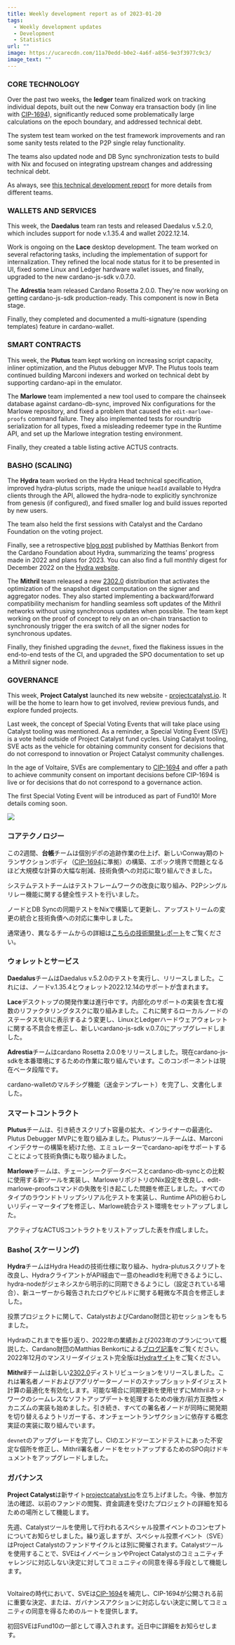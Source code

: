 ```yaml
---
title: Weekly development report as of 2023-01-20
tags:
  - Weekly development updates
  - Development
  - Statistics
url: ""
image: https://ucarecdn.com/11a70edd-b0e2-4a6f-a856-9e3f3977c9c3/
image_text: ""
---
```


### CORE TECHNOLOGY

Over the past two weeks, the **ledger** team finalized work on tracking individual depots, built out the new Conway era transaction body (in line with [CIP-1694](https://github.com/cardano-foundation/CIPs/blob/3a0d2824fe502a8593d63bbf00bf8d9a7b5cbdeb/CIP-1694/README.md)), significantly reduced some problematically large calculations on the epoch boundary, and addressed technical debt.

The system test team worked on the test framework improvements and ran some sanity tests related to the P2P single relay functionality.

The teams also updated node and DB Sync synchronization tests to build with Nix and focused on integrating upstream changes and addressing technical debt.

As always, see [this technical development report](https://input-output-hk.github.io/cardano-updates/archive) for more details from different teams.

### WALLETS AND SERVICES 

This week, the **Daedalus** team ran tests and released Daedalus v.5.2.0, which includes support for node v.1.35.4 and wallet 2022.12.14.

Work is ongoing on the **Lace** desktop development. The team worked on several refactoring tasks, including the implementation of support for internalization. They refined the local node status for it to be presented in UI, fixed some Linux and Ledger hardware wallet issues, and finally, upgraded to the new cardano-js-sdk v.0.7.0.

The **Adrestia** team released Cardano Rosetta 2.0.0. They're now working on getting cardano-js-sdk production-ready. This component is now in Beta stage.

Finally, they completed and documented a multi-signature (spending templates) feature in cardano-wallet.

### SMART CONTRACTS

This week, the **Plutus** team kept working on increasing script capacity, inliner optimization, and the Plutus debugger MVP. The Plutus tools team continued building Marconi indexers and worked on technical debt by supporting cardano-api in the emulator.

The **Marlowe** team implemented a new tool used to compare the chainseek database against cardano-db-sync, improved Nix configurations for the Marlowe repository, and fixed a problem that caused the `edit-marlowe-proofs` command failure. They also implemented tests for roundtrip serialization for all types, fixed a misleading redeemer type in the Runtime API, and set up the Marlowe integration testing environment. 

Finally, they created a table listing active ACTUS contracts.

### BASHO (SCALING)

The **Hydra** team worked on the Hydra Head technical specification, improved hydra-plutus scripts, made the unique `headId` available to Hydra clients through the API, allowed the hydra-node to explicitly synchronize from genesis (if configured), and fixed smaller log and build issues reported by new users.

The team also held the first sessions with Catalyst and the Cardano Foundation on the voting project.

Finally, see a retrospective [blog post](https://cardanofoundation.org/en/news/hydra-head-protocol-an-open-source-solution-for-scalability/) published by Matthias Benkort from the Cardano Foundation about Hydra, summarizing the teams’ progress made in 2022 and plans for 2023. You can also find a full monthly digest for December 2022 on the [Hydra website](https://hydra.family/head-protocol/monthly/2022-12).

The **Mithril** team released a new [2302.0](https://github.com/input-output-hk/mithril/releases/tag/2302.0) distribution that activates the optimization of the snapshot digest computation on the signer and aggregator nodes. They also started implementing a backward/forward compatibility mechanism for handling seamless soft updates of the Mithril networks without using synchronous updates when possible. The team kept working on the proof of concept to rely on an on-chain transaction to synchronously trigger the era switch of all the signer nodes for synchronous updates.

Finally, they finished upgrading the `devnet`, fixed the flakiness issues in the end-to-end tests of the CI, and upgraded the SPO documentation to set up a Mithril signer node.

### GOVERNANCE

This week, **Project Catalyst** launched its new website - [projectcatalyst.io](//projectcatalyst.io). It will be the home to learn how to get involved, review previous funds, and explore funded projects. 

Last week, the concept of Special Voting Events that will take place using Catalyst tooling was mentioned. As a reminder, a Special Voting Event (SVE) is a vote held outside of Project Catalyst fund cycles. Using Catalyst tooling, SVE acts as the vehicle for obtaining community consent for decisions that do not correspond to innovation or Project Catalyst community challenges.

In the age of Voltaire, SVEs are complementary to [CIP-1694](https://github.com/JaredCorduan/CIPs/blob/voltaire-v1/CIP-1694/README.md) and offer a path to achieve community consent on important decisions before CIP-1694 is live or for decisions that do not correspond to a governance action.  
  
The first Special Voting Event will be introduced as part of Fund10! More details coming soon.  

![](https://lh4.googleusercontent.com/y_sxqAL3ikDmI5pmi9OTlNsAeGpeA8h9qD7-kwRcxOe1FvndoMxhGpbsiph8YSxBYMRo08TC6dEVWqL9zv8gWJfYHcgRnZVXAyaE0lGNdeniqMVzUMS4I_Jszsj4bzBVXF73W64c8fquttyVCzcJfwUelC-KjfBtPmQcY5126ss1ND_0IXXNHoFiKxvU-edg)

### コアテクノロジー

この2週間、**台帳**チームは個別デポの追跡作業の仕上げ、新しいConway期のトランザクションボディ（[CIP-1694](https://github.com/cardano-foundation/CIPs/blob/3a0d2824fe502a8593d63bbf00bf8d9a7b5cbdeb/CIP-1694/README.md)に準拠）の構築、エポック境界で問題となるほど大規模な計算の大幅な削減、技術負債への対応に取り組んできました。

システムテストチームはテストフレームワークの改良に取り組み、P2Pシングルリレー機能に関する健全性テストを行いました。

ノードとDB Syncの同期テストをNixで構築して更新し、アップストリームの変更の統合と技術負債への対応に集中しました。

通常通り、異なるチームからの詳細は[こちらの技術開発レポート](https://input-output-hk.github.io/cardano-updates/archive)をご覧ください。

### ウォレットとサービス 

**Daedalus**チームはDaedalus v.5.2.0のテストを実行し、リリースしました。これには、ノードv.1.35.4とウォレット2022.12.14のサポートが含まれます。

**Lace**デスクトップの開発作業は進行中です。内部化のサポートの実装を含む複数のリファクタリングタスクに取り組みました。これに関するローカルノードのステータスをUIに表示するよう変更し、LinuxとLedgerハードウェアウォレットに関する不具合を修正し、新しいcardano-js-sdk v.0.7.0にアップグレードしました。

**Adrestia**チームはcardano Rosetta 2.0.0をリリースしました。現在cardano-js-sdkを本番環境にするための作業に取り組んでいます。このコンポーネントは現在ベータ段階です。

cardano-walletのマルチシグ機能（送金テンプレート）を完了し、文書化しました。

### スマートコントラクト

**Plutus**チームは、引き続きスクリプト容量の拡大、インライナーの最適化、Plutus Debugger MVPにを取り組みました。Plutusツールチームは、Marconiインデクサーの構築を続けた他、エミュレーターでcardano-apiをサポートすることによって技術負債にも取り組みました。

**Marlowe**チームは、チェーンシークデータベースとcardano-db-syncとの比較に使用する新ツールを実装し、MarloweリポジトリのNix設定を改良し、edit-marlowe-proofsコマンドの失敗を引き起こした問題を修正しました。すべてのタイプのラウンドトリップシリアル化テストを実装し、Runtime APIの紛らわしいリディーマータイプを修正し、Marlowe統合テスト環境をセットアップしました。 

アクティブなACTUSコントラクトをリストアップした表を作成しました。

### Basho( スケーリング)

**Hydra**チームはHydra Headの技術仕様に取り組み、hydra-plutusスクリプトを改良し、HydraクライアントがAPI経由で一意のheadIdを利用できるようにし、hydra-nodeがジェネシスから明示的に同期できるようにし（設定されている場合）、新ユーザーから報告されたログやビルドに関する軽微な不具合を修正しました。

投票プロジェクトに関して、CatalystおよびCardano財団と初セッションをもちました。

Hydraのこれまでを振り返り、2022年の業績および2023年のプランについて概説した、Cardano財団のMatthias Benkortによる[ブログ記事](https://cardanofoundation.org/en/news/hydra-head-protocol-an-open-source-solution-for-scalability/)をご覧ください。2022年12月のマンスリーダイジェスト完全版は[Hydraサイト](https://hydra.family/head-protocol/monthly/2022-12)をご覧ください。

**Mithril**チームは新しい[2302.0](https://github.com/input-output-hk/mithril/releases/tag/2302.0)ディストリビューションをリリースしました。これは署名者ノードおよびアグリゲーターノードのスナップショットダイジェスト計算の最適化を有効化します。可能な場合に同期更新を使用せずにMithrilネットワークのシームレスなソフトアップデートを処理するための後方/前方互換性メカニズムの実装も始めました。引き続き、すべての署名者ノードが同時に開発期を切り替えるようトリガーする、オンチェーントランザクションに依存する概念実証の実装に取り組んでいます。

`devnet`のアップグレードを完了し、CIのエンドツーエンドテストにあった不安定な個所を修正し、Mithril署名者ノードをセットアップするためのSPO向けドキュメントをアップグレードしました。

### ガバナンス

**Project Catalyst**は新サイト[projectcatalyst.io](//projectcatalyst.io)を立ち上げました。今後、参加方法の確認、以前のファンドの閲覧、資金調達を受けたプロジェクトの詳細を知るための場所として機能します。 

先週、Catalystツールを使用して行われるスペシャル投票イベントのコンセプトについてお知らせしました。繰り返しますが、スペシャル投票イベント（SVE）はProject Catalystのファンドサイクルとは別に開催されます。Catalystツールを使用することで、SVEはイノベーションやProject Catalystのコミュニティチャレンジに対応しない決定に対してコミュニティの同意を得る手段として機能します。  
  

Voltaireの時代において、SVEは[CIP-1694](https://github.com/JaredCorduan/CIPs/blob/voltaire-v1/CIP-1694/README.md)を補完し、CIP-1694が公開される前に重要な決定、または、ガバナンスアクションに対応しない決定に関してコミュニティの同意を得るためのルートを提供します。  
  
初回SVEはFund10の一部として導入されます。近日中に詳細をお知らせします。
